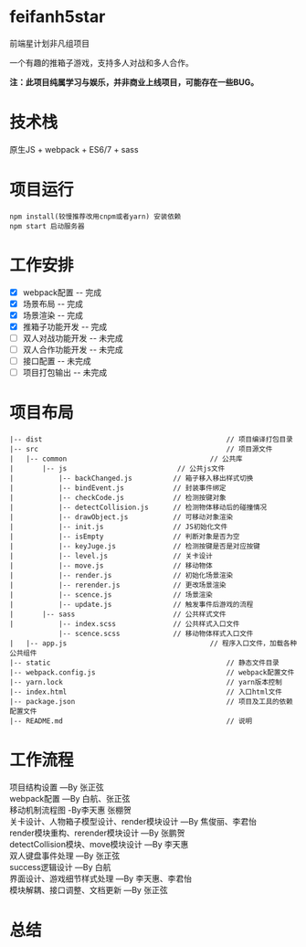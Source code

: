 # feifanh5star
前端星计划非凡组项目


一个有趣的推箱子游戏，支持多人对战和多人合作。


__注：此项目纯属学习与娱乐，并非商业上线项目，可能存在一些BUG。__

# 技术栈
原生JS + webpack + ES6/7 + sass 

# 项目运行
```
npm install(较慢推荐改用cnpm或者yarn) 安装依赖
npm start 启动服务器

```
# 工作安排
- [x] webpack配置 -- 完成
- [x] 场景布局 -- 完成
- [x] 场景渲染 -- 完成
- [x] 推箱子功能开发 -- 完成
- [ ] 双人对战功能开发 -- 未完成
- [ ] 双人合作功能开发 -- 未完成
- [ ] 接口配置 -- 未完成
- [ ] 项目打包输出 -- 未完成

# 项目布局
```
|-- dist                                             // 项目编译打包目录
|-- src                                              // 项目源文件		
|	|-- common                                   // 公共库
|		|-- js                           // 公共js文件
|           |-- backChanged.js          // 箱子移入移出样式切换
|           |-- bindEvent.js            // 封装事件绑定
|           |-- checkCode.js            // 检测按键对象
|           |-- detectCollision.js      // 检测物体移动后的碰撞情况    
|           |-- drawObject.js           // 可移动对象渲染                      
|			|-- init.js                 // JS初始化文件
|			|-- isEmpty                 // 判断对象是否为空
|			|-- keyJuge.js              // 检测按键是否是对应按键
|           |-- level.js                // 关卡设计
|           |-- move.js                 // 移动物体
|			|-- render.js               // 初始化场景渲染
|			|-- rerender.js             // 更改场景渲染
|			|-- scence.js               // 场景渲染        
| 			|-- update.js               // 触发事件后游戏的流程
|		|-- sass                        // 公共样式文件
|			|-- index.scss              // 公共样式入口文件
            |-- scence.scss             // 移动物体样式入口文件
|	|-- app.js                                   // 程序入口文件，加载各种公共组件
|-- static                                           // 静态文件目录
|-- webpack.config.js                                // webpack配置文件
|-- yarn.lock                                        // yarn版本控制
|-- index.html                                       // 入口html文件
|-- package.json                                     // 项目及工具的依赖配置文件
|-- README.md                                        // 说明

```

# 工作流程

项目结构设置	—By 张正弦    
webpack配置		—By 白航、张正弦  
移动机制流程图         -By李天惠 张棚贺  
关卡设计、人物箱子模型设计、render模块设计		—By 焦俊丽、李君怡  
render模块重构、rerender模块设计		—By 张鹏贺  
detectCollision模块、move模块设计		—By 李天惠  
双人键盘事件处理	—By 张正弦  
success逻辑设计	—By 白航  
界面设计、游戏细节样式处理		—By 李天惠、李君怡  
模块解耦、接口调整、文档更新	—By 张正弦   


# 总结
